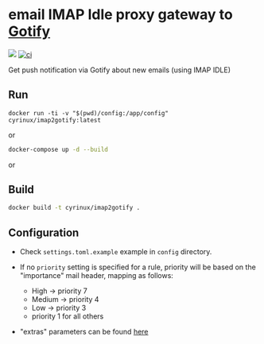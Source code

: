 # email IMAP Idle proxy gateway to [Gotify](https://gotify.net)

[![](https://images.microbadger.com/badges/version/cyrinux/imap2gotify.svg)](https://microbadger.com/images/cyrinux/imap2gotify)
[![ci](https://github.com/cyrinux/imap2gotify/actions/workflows/ci.yml/badge.svg)](https://github.com/cyrinux/imap2gotify/actions/workflows/ci.yml)

Get push notification via Gotify about new emails (using IMAP IDLE)

## Run

```
docker run -ti -v "$(pwd)/config:/app/config" cyrinux/imap2gotify:latest
```

or

```bash
docker-compose up -d --build
```

or

## Build

```bash
docker build -t cyrinux/imap2gotify .
```

## Configuration

- Check `settings.toml.example` example in `config` directory.

- If no `priority` setting is specified for a rule, priority will be based on the
  "importance" mail header, mapping as follows:

  - High -> priority 7
  - Medium -> priority 4
  - Low -> priority 3
  - priority 1 for all others

- "extras" parameters can be found [here](https://gotify.net/docs/msgextras)
